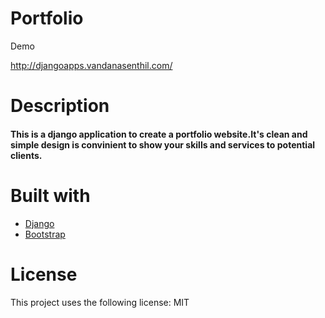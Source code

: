 <h1>Portfolio</h1>
<p>Demo<p>
<a href="http://djangoapps.vandanasenthil.com/">http://djangoapps.vandanasenthil.com/</a>
<h1>Description</h1>
<h4>This is a django application to create a portfolio website.It's  clean and simple design is convinient to show your skills and services to potential clients. </h4>
<h1>Built with</h1>
<ul>
  <li><a href="https://www.djangoproject.com/">Django</a></li>
  <li><a href="https://getbootstrap.com">Bootstrap</a></li>
</ul>
<h1>License</h1>
<p>This project uses the following license: MIT</p>
